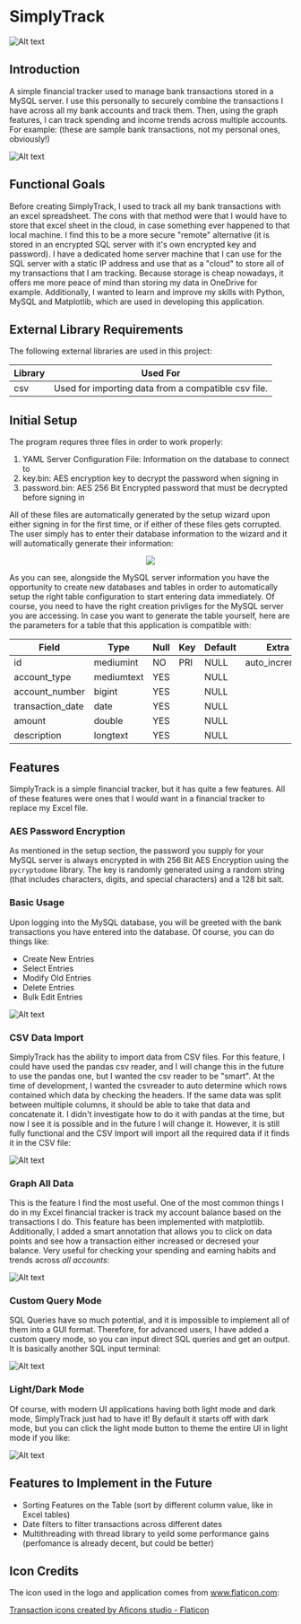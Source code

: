 # SimplyTrack
![Alt text](<SimplyTrack Logo.png>)

## Introduction
A simple financial tracker used to manage bank transactions stored in a MySQL server. I use this personally to securely combine the transactions I have across all my bank accounts and track them. Then, using the graph features, I can track spending and income trends across multiple accounts. For example: (these are sample bank transactions, not my personal ones, obviously!)

![Alt text](main_window.png)

## Functional Goals
Before creating SimplyTrack, I used to track all my bank transactions with an excel spreadsheet. The cons with that method were that I would have to store that excel sheet in the cloud, in case something ever happened to that local machine. I find this to be a more secure "remote" alternative (it is stored in an encrypted SQL server with it's own encrypted key and password). I have a dedicated home server machine that I can use for the SQL server with a static IP address and use that as a "cloud" to store all of my transactions that I am tracking. Because storage is cheap nowadays, it offers me more peace of mind than storing my data in OneDrive for example. Additionally, I wanted to learn and improve my skills with Python, MySQL and Matplotlib, which are used in developing this application.

## External Library Requirements
The following external libraries are used in this project:

<div align="center">

| Library          | Used For                                                                          |
| ---------------- | --------------------------------------------------------------------------------- |
| csv              | Used for importing data from a compatible csv file.                               |

</div>

## Initial Setup
The program requres three files in order to work properly:
1. YAML Server Configuration File: Information on the database to connect to
2. key.bin: AES encryption key to decrypt the password when signing in
3. password.bin: AES 256 Bit Encrypted password that must be decrypted before signing in

All of these files are automatically generated by the setup wizard upon either signing in for the first time, or if either of these files gets corrupted. The user simply has to enter their database information to the wizard and it will automatically generate their information:

<p align="center">
  <img src="initial_setup.png" />
</p>

As you can see, alongside the MySQL server information you have the opportunity to create new databases and tables in order to automatically setup the right table configuration to start entering data immediately. Of course, you need to have the right creation privliges for the MySQL server you are accessing. In case you want to generate the table yourself, here are the parameters for a table that this application is compatible with:

<div align="center">

| Field            | Type       | Null | Key  | Default | Extra          |
| ---------------- | ---------- | ---- | ---- | ------- | -------------- |
| id               | mediumint  | NO   | PRI  | NULL    | auto_increment |
| account_type     | mediumtext | YES  |      | NULL    |                |
| account_number   | bigint     | YES  |      | NULL    |                |
| transaction_date | date       | YES  |      | NULL    |                |
| amount           | double     | YES  |      | NULL    |                |
| description      | longtext   | YES  |      | NULL    |                |

</div>

## Features
SimplyTrack is a simple financial tracker, but it has quite a few features. All of these features were ones that I would want in a financial tracker to replace my Excel file.

### AES Password Encryption
As mentioned in the setup section, the password you supply for your MySQL server is always encrypted in with 256 Bit AES Encryption using the `pycryptodome` library. The key is randomly generated using a random string (that includes characters, digits, and special characters) and a 128 bit salt.

### Basic Usage
Upon logging into the MySQL database, you will be greeted with the bank transactions you have entered into the database. Of course, you can do things like:
* Create New Entries
* Select Entries
* Modify Old Entries
* Delete Entries
* Bulk Edit Entries

![Alt text](modify_entries.png)

### CSV Data Import
SimplyTrack has the ability to import data from CSV files. For this feature, I could have used the pandas csv reader, and I will change this in the future to use the pandas one, but I wanted the csv reader to be "smart". At the time of development, I wanted the csvreader to auto determine which rows contained which data by checking the headers. If the same data was split between multiple columns, it should be able to take that data and concatenate it. I didn't investigate how to do it with pandas at the time, but now I see it is possible and in the future I will change it. However, it is still fully functional and the CSV Import will import all the required data if it finds it in the CSV file:

![Alt text](import_csv_dialog.png)

### Graph All Data

This is the feature I find the most useful. One of the most common things I do in my Excel financial tracker is track my account balance based on the transactions I do. This feature has been implemented with matplotlib. Additionally, I added a smart annotation that allows you to click on data points and see how a transaction either increased or decresed your balance. Very useful for checking your spending and earning habits and trends across *all accounts*:

![Alt text](graph_window.png)

### Custom Query Mode

SQL Queries have so much potential, and it is impossible to implement all of them into a GUI format. Therefore, for advanced users, I have added a custom query mode, so you can input direct SQL queries and get an output. It is basically another SQL input terminal:

![Alt text](custom_query_window.png)

### Light/Dark Mode
Of course, with modern UI applications having both light mode and dark mode, SimplyTrack just had to have it! By default it starts off with dark mode, but you can click the light mode button to theme the entire UI in light mode if you like:

![Alt text](light_mode.png)

## Features to Implement in the Future
* Sorting Features on the Table (sort by different column value, like in Excel tables)
* Date filters to filter transactions across different dates
* Multithreading with thread library to yeild some performance gains (perfomance is already decent, but could be better)

## Icon Credits
The icon used in the logo and application comes from www.flaticon.com:

<a href="https://www.flaticon.com/free-icons/transaction" title="transaction icons">Transaction icons created by Aficons studio - Flaticon</a>
